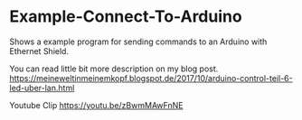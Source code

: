 # Example-Connect-To-Arduino
Shows a example program for sending commands to an Arduino with Ethernet Shield.

You can read little bit more description on my blog post.
 https://meineweltinmeinemkopf.blogspot.de/2017/10/arduino-control-teil-6-led-uber-lan.html

Youtube Clip
https://youtu.be/zBwmMAwFnNE
